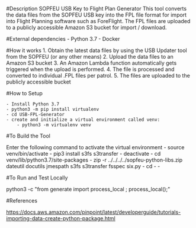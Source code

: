 
#Description
SOPFEU USB Key to Flight Plan Generator
This tool converts the data files from the SOPFEU USB key into the FPL file format for import into Flight Planning software such as ForeFlight. The FPL files are uploaded to a publicly accessible Amazon S3 bucket for import / download.

#External dependencies
	- Python 3.7
	- Docker

#How it works
	1. Obtain the latest data files by using the USB Updater tool from the SOPFEU (or any other means)
	2. Upload the data files to an Amazon S3 bucket
	3. An Amazon Lambda function automatically gets triggered when the upload is performed.
	4. The file is processed and converted to individual .FPL files per patrol.
	5. The files are uploaded to the publicly accessible bucket

#How to Setup

	- Install Python 3.7
	- python3 -m pip install virtualenv
	- cd USB-FPL-Generator
	- create and initialize a virtual environment called venv:
		- python3 -m virtualenv venv

#To Build the Tool

Enter the following command to activate the virtual environment
	- source venv/bin/activate
	- pip3 install s3fs s3transfer
	- deactivate
	- cd venv/lib/python3.7/site-packages
	- zip -r ../../../../sopfeu-python-libs.zip dateutil docutils jmespath s3fs s3transfer fsspec six.py
	- cd -
	- 

#To Run and Test Locally

python3 -c "from generate import process_local ; process_local();"

#References

https://docs.aws.amazon.com/pinpoint/latest/developerguide/tutorials-importing-data-create-python-package.html
